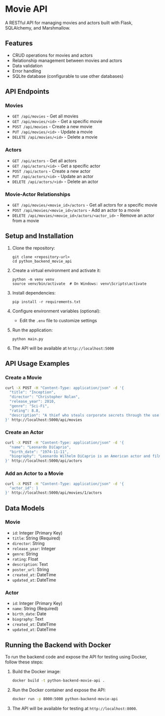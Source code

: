 # Movie API

A RESTful API for managing movies and actors built with Flask, SQLAlchemy, and Marshmallow.

## Features

- CRUD operations for movies and actors
- Relationship management between movies and actors
- Data validation
- Error handling
- SQLite database (configurable to use other databases)

## API Endpoints

### Movies

- `GET /api/movies` - Get all movies
- `GET /api/movies/<id>` - Get a specific movie
- `POST /api/movies` - Create a new movie
- `PUT /api/movies/<id>` - Update a movie
- `DELETE /api/movies/<id>` - Delete a movie

### Actors

- `GET /api/actors` - Get all actors
- `GET /api/actors/<id>` - Get a specific actor
- `POST /api/actors` - Create a new actor
- `PUT /api/actors/<id>` - Update an actor
- `DELETE /api/actors/<id>` - Delete an actor

### Movie-Actor Relationships

- `GET /api/movies/<movie_id>/actors` - Get all actors for a specific movie
- `POST /api/movies/<movie_id>/actors` - Add an actor to a movie
- `DELETE /api/movies/<movie_id>/actors/<actor_id>` - Remove an actor from a movie

## Setup and Installation

1. Clone the repository:

   ```
   git clone <repository-url>
   cd python_backend_movie_api
   ```
2. Create a virtual environment and activate it:

   ```
   python -m venv venv
   source venv/bin/activate  # On Windows: venv\Scripts\activate
   ```
3. Install dependencies:

   ```
   pip install -r requirements.txt
   ```
4. Configure environment variables (optional):

   - Edit the `.env` file to customize settings
5. Run the application:

   ```
   python main.py
   ```
6. The API will be available at `http://localhost:5000`

## API Usage Examples

### Create a Movie

```bash
curl -X POST -H "Content-Type: application/json" -d '{
  "title": "Inception",
  "director": "Christopher Nolan",
  "release_year": 2010,
  "genre": "Sci-Fi",
  "rating": 8.8,
  "description": "A thief who steals corporate secrets through the use of dream-sharing technology is given the inverse task of planting an idea into the mind of a C.E.O."
}' http://localhost:5000/api/movies
```

### Create an Actor

```bash
curl -X POST -H "Content-Type: application/json" -d '{
  "name": "Leonardo DiCaprio",
  "birth_date": "1974-11-11",
  "biography": "Leonardo Wilhelm DiCaprio is an American actor and film producer."
}' http://localhost:5000/api/actors
```

### Add an Actor to a Movie

```bash
curl -X POST -H "Content-Type: application/json" -d '{
  "actor_id": 1
}' http://localhost:5000/api/movies/1/actors
```

## Data Models

### Movie

- `id`: Integer (Primary Key)
- `title`: String (Required)
- `director`: String
- `release_year`: Integer
- `genre`: String
- `rating`: Float
- `description`: Text
- `poster_url`: String
- `created_at`: DateTime
- `updated_at`: DateTime

### Actor

- `id`: Integer (Primary Key)
- `name`: String (Required)
- `birth_date`: Date
- `biography`: Text
- `created_at`: DateTime
- `updated_at`: DateTime

## Running the Backend with Docker

To run the backend code and expose the API for testing using Docker, follow these steps:

1. Build the Docker image:

   ```bash
   docker build -t python-backend-movie-api .
   ```
2. Run the Docker container and expose the API:

   ```bash
   docker run -p 8000:5000 python-backend-movie-api
   ```
3. The API will be available for testing at `http://localhost:8000`.
